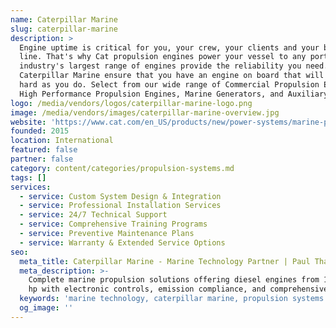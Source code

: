 ```yaml
---
name: Caterpillar Marine
slug: caterpillar-marine
description: >
  Engine uptime is critical for you, your crew, your clients and your bottom
  line. That's why Cat propulsion engines power your vessel to any port. The
  industry's largest range of engines provide the reliability you need.
  Caterpillar Marine ensure that you have an engine on board that will work as
  hard as you do. Select from our wide range of Commercial Propulsion Engines,
  High Performance Propulsion Engines, Marine Generators, and Auxiliary Engines.
logo: /media/vendors/logos/caterpillar-marine-logo.png
image: /media/vendors/images/caterpillar-marine-overview.jpg
website: 'https://www.cat.com/en_US/products/new/power-systems/marine-power-systems.html'
founded: 2015
location: International
featured: false
partner: false
category: content/categories/propulsion-systems.md
tags: []
services:
  - service: Custom System Design & Integration
  - service: Professional Installation Services
  - service: 24/7 Technical Support
  - service: Comprehensive Training Programs
  - service: Preventive Maintenance Plans
  - service: Warranty & Extended Service Options
seo:
  meta_title: Caterpillar Marine - Marine Technology Partner | Paul Thames
  meta_description: >-
    Complete marine propulsion solutions offering diesel engines from 100-10,000
    hp with electronic controls, emission compliance, and comprehensive suppo
  keywords: 'marine technology, caterpillar marine, propulsion systems'
  og_image: ''
---
```



